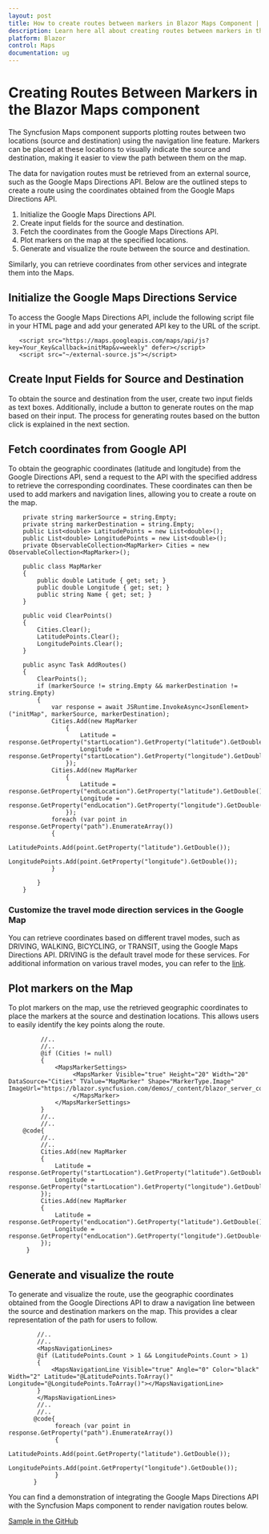 ```yaml
---
layout: post
title: How to create routes between markers in Blazor Maps Component | Syncfusion
description: Learn here all about creating routes between markers in the Syncfusion Blazor Maps component and more.
platform: Blazor
control: Maps
documentation: ug
---
```


# Creating Routes Between Markers in the Blazor Maps component

The Syncfusion Maps component supports plotting routes between two locations (source and destination) using the navigation line feature. Markers can be placed at these locations to visually indicate the source and destination, making it easier to view the path between them on the map.

The data for navigation routes must be retrieved from an external source, such as the Google Maps Directions API. Below are the outlined steps to create a route using the coordinates obtained from the Google Maps Directions API.

1. Initialize the Google Maps Directions API.
2. Create input fields for the source and destination.
3. Fetch the coordinates from the Google Maps Directions API.
4. Plot markers on the map at the specified locations.
5. Generate and visualize the route between the source and destination.

Similarly, you can retrieve coordinates from other services and integrate them into the Maps.

## Initialize the Google Maps Directions Service

To access the Google Maps Directions API, include the following script file in your HTML page and add your generated API key to the URL of the script.

```
   <script src="https://maps.googleapis.com/maps/api/js?key=Your_Key&callback=initMap&v=weekly" defer></script>
   <script src="~/external-source.js"></script>

```

## Create Input Fields for Source and Destination

To obtain the source and destination from the user, create two input fields as text boxes. Additionally, include a button to generate routes on the map based on their input. The process for generating routes based on the button click is explained in the next section.

## Fetch coordinates from Google API

To obtain the geographic coordinates (latitude and longitude) from the Google Directions API, send a request to the API with the specified address to retrieve the corresponding coordinates. These coordinates can then be used to add markers and navigation lines, allowing you to create a route on the map.

```
    private string markerSource = string.Empty;
    private string markerDestination = string.Empty;
    public List<double> LatitudePoints = new List<double>();
    public List<double> LongitudePoints = new List<double>();
    private ObservableCollection<MapMarker> Cities = new ObservableCollection<MapMarker>();

    public class MapMarker
    {
        public double Latitude { get; set; }
        public double Longitude { get; set; }
        public string Name { get; set; }
    }

    public void ClearPoints()
    {
        Cities.Clear();
        LatitudePoints.Clear();
        LongitudePoints.Clear();
    }

    public async Task AddRoutes()
    {
        ClearPoints();
        if (markerSource != string.Empty && markerDestination != string.Empty)
        {
            var response = await JSRuntime.InvokeAsync<JsonElement>("initMap", markerSource, markerDestination);
            Cities.Add(new MapMarker
                {
                    Latitude = response.GetProperty("startLocation").GetProperty("latitude").GetDouble(),
                    Longitude = response.GetProperty("startLocation").GetProperty("longitude").GetDouble()
                });
            Cities.Add(new MapMarker
                {
                    Latitude = response.GetProperty("endLocation").GetProperty("latitude").GetDouble(),
                    Longitude = response.GetProperty("endLocation").GetProperty("longitude").GetDouble()
                });
            foreach (var point in response.GetProperty("path").EnumerateArray())
            {
                LatitudePoints.Add(point.GetProperty("latitude").GetDouble());
                LongitudePoints.Add(point.GetProperty("longitude").GetDouble());
            }

        }
    }
```

### Customize the travel mode direction services in the Google Map

You can retrieve coordinates based on different travel modes, such as DRIVING, WALKING, BICYCLING, or TRANSIT, using the Google Maps Directions API. DRIVING is the default travel mode for these services. For additional information on various travel modes, you can refer to the [link](https://developers.google.com/maps/documentation/javascript/directions#TravelModes).

## Plot markers on the Map

To plot markers on the map, use the retrieved geographic coordinates to place the markers at the source and destination locations. This allows users to easily identify the key points along the route.

```
         //..
         //..
         @if (Cities != null)
         {
             <MapsMarkerSettings>
                  <MapsMarker Visible="true" Height="20" Width="20" DataSource="Cities" TValue="MapMarker" Shape="MarkerType.Image" ImageUrl="https://blazor.syncfusion.com/demos/_content/blazor_server_common_net8/images/maps/ballon.png">
                  </MapsMarker>
             </MapsMarkerSettings>
         }
         //..
         //..
    @code{
         //..
         //..
         Cities.Add(new MapMarker
         {
             Latitude = response.GetProperty("startLocation").GetProperty("latitude").GetDouble(),
             Longitude = response.GetProperty("startLocation").GetProperty("longitude").GetDouble()
         });
         Cities.Add(new MapMarker
         {
             Latitude = response.GetProperty("endLocation").GetProperty("latitude").GetDouble(),
             Longitude = response.GetProperty("endLocation").GetProperty("longitude").GetDouble()
         });
     }
```

## Generate and visualize the route

To generate and visualize the route, use the geographic coordinates obtained from the Google Directions API to draw a navigation line between the source and destination markers on the map. This provides a clear representation of the path for users to follow.

```
        //..
        //..
        <MapsNavigationLines>
        @if (LatitudePoints.Count > 1 && LongitudePoints.Count > 1)
        {
            <MapsNavigationLine Visible="true" Angle="0" Color="black" Width="2" Latitude="@LatitudePoints.ToArray()" Longitude="@LongitudePoints.ToArray()"></MapsNavigationLine>
        }
        </MapsNavigationLines>
        //..
        //..
       @code{
             foreach (var point in response.GetProperty("path").EnumerateArray())
             {
                   LatitudePoints.Add(point.GetProperty("latitude").GetDouble());
                   LongitudePoints.Add(point.GetProperty("longitude").GetDouble());
             }
       }
```

You can find a demonstration of integrating the Google Maps Directions API with the Syncfusion Maps component to render navigation routes below.

[Sample in the GitHub](https://github.com/SyncfusionExamples/How-to-create-a-route-between-the-markers-on-the-Blazor-Maps-from-the-external-source/tree/master)


